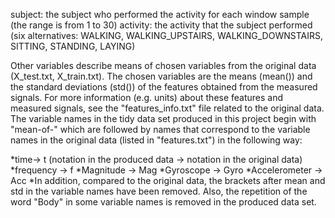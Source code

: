 subject: the subject who performed the activity for each window sample (the range is from 1 to 30)
activity: the activity that the subject performed (six alternatives: WALKING, WALKING_UPSTAIRS, WALKING_DOWNSTAIRS, SITTING, STANDING, LAYING)

Other variables describe means of chosen variables from the original data (X_test.txt, X_train.txt). The chosen variables are the means (mean()) and the standard deviations (std()) of the features obtained from the measured signals. For more information (e.g. units) about these features and measured signals, see the "features_info.txt" file related to the original data. The variable names in the tidy data set produced in this project begin with "mean-of-" which are followed by names that correspond to the variable names in the original data (listed in "features.txt") in the following way:

*time-> t (notation in the produced data -> notation in the original data)
*frequency -> f
*Magnitude -> Mag
*Gyroscope -> Gyro
*Accelerometer -> Acc
*In addition, compared to the original data, the brackets after mean and std in the variable names have been removed. Also, the repetition of the word "Body" in some variable names is removed in the produced data set.

